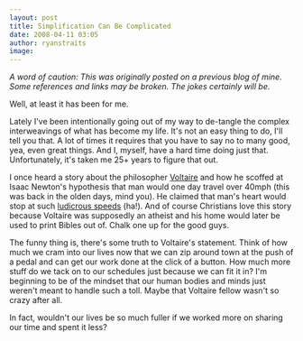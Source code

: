 ```yaml
---
layout: post
title: Simplification Can Be Complicated
date: 2008-04-11 03:05
author: ryanstraits
image:
---
```

*A word of caution: This was originally posted on a previous blog of mine. Some references and links may be broken. The jokes certainly will be.*


Well, at least it has been for me.

Lately I've been intentionally going out of my way to de-tangle the complex interweavings of what has become my life. It's not an easy thing to do, I'll tell you that. A lot of times it requires that you have to say no to many good, yea, even great things. And I, myself, have a hard time doing just that. Unfortunately, it's taken me 25+ years to figure that out. 

I once heard a story about the philosopher <a href="http://en.Wikipedia.Org/wiki/voltaire" target="_blank">Voltaire</a> and how he scoffed at Isaac Newton's hypothesis that man would one day travel over 40mph (this was back in the olden days, mind you). He claimed that man's heart would stop at such <a href="http://www.Youtube.Com/watch?V=hb7tc9pvvyg" target="_blank">ludicrous speeds</a> (ha!). And of course Christians love this story because Voltaire was supposedly an atheist and his home would later be used to print Bibles out of. Chalk one up for the good guys.

The funny thing is, there's some truth to Voltaire's statement. Think of how much we cram into our lives now that we can zip around town at the push of a pedal and can get our work done at the click of a button. How much more stuff do we tack on to our schedules just because we can fit it in? I'm beginning to be of the mindset that our human bodies and minds just weren't meant to handle such a toll. Maybe that Voltaire fellow wasn't so crazy after all.

In fact, wouldn't our lives be so much fuller if we worked more on sharing our time and spent it less?

